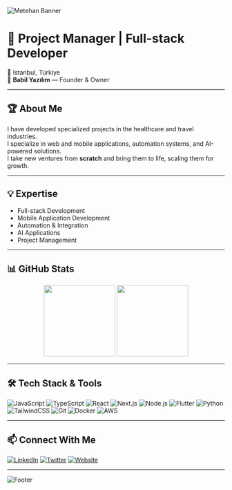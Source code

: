 <!-- Banner -->
![Metehan Banner](https://capsule-render.vercel.app/api?type=waving&color=0:ff512f,100:dd2476&height=200&section=header&text=Hi%20I'm%20Metehan&fontSize=45&fontColor=ffffff&animation=fadeIn)

# 🚀 Project Manager | Full-stack Developer  
📍 Istanbul, Türkiye  
💼 **Babil Yazılım** — Founder & Owner  

---

## 🏆 About Me
I have developed specialized projects in the healthcare and travel industries.  
I specialize in web and mobile applications, automation systems, and AI-powered solutions.  
I take new ventures from **scratch** and bring them to life, scaling them for growth.

---

## 💡 Expertise
- Full-stack Development  
- Mobile Application Development 
- Automation & Integration  
- AI Applications  
- Project Management  

---

## 📊 GitHub Stats
<p align="center">
  <img src="https://github-readme-stats.vercel.app/api?username=mmetehanoz&show_icons=true&theme=radical" height="165"/>
  <img src="https://github-readme-stats.vercel.app/api/top-langs/?username=mmetehanoz&layout=compact&theme=radical" height="165"/>
</p>

---

## 🛠 Tech Stack & Tools
![JavaScript](https://img.shields.io/badge/-JavaScript-000?&logo=JavaScript)
![TypeScript](https://img.shields.io/badge/-TypeScript-000?&logo=TypeScript)
![React](https://img.shields.io/badge/-React-000?&logo=React)
![Next.js](https://img.shields.io/badge/-Next.js-000?&logo=Next.js)
![Node.js](https://img.shields.io/badge/-Node.js-000?&logo=node.js)
![Flutter](https://img.shields.io/badge/-Flutter-000?&logo=Flutter)
![Python](https://img.shields.io/badge/-Python-000?&logo=Python)
![TailwindCSS](https://img.shields.io/badge/-TailwindCSS-000?&logo=tailwind-css)
![Git](https://img.shields.io/badge/-Git-000?&logo=Git)
![Docker](https://img.shields.io/badge/-Docker-000?&logo=docker)
![AWS](https://img.shields.io/badge/-AWS-000?&logo=amazon-aws)

---

## 📫 Connect With Me
[![LinkedIn](https://img.shields.io/badge/-LinkedIn-0A66C2?&logo=LinkedIn&logoColor=white)](https://linkedin.com/in/YOUR_LINKEDIN)
[![Twitter](https://img.shields.io/badge/-Twitter-1DA1F2?&logo=Twitter&logoColor=white)](https://twitter.com/YOUR_TWITTER)
[![Website](https://img.shields.io/badge/-Website-000?&logo=google-chrome&logoColor=white)](https://YOUR_WEBSITE)

---

<!-- Footer Banner -->
![Footer](https://capsule-render.vercel.app/api?type=waving&color=0:dd2476,100:ff512f&height=150&section=footer)
